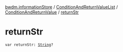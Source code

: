 [bwdm.informationStore](../../index.md) / [ConditionAndReturnValueList](../index.md) / [ConditionAndReturnValue](index.md) / [returnStr](./return-str.md)

# returnStr

`var returnStr: `[`String`](https://kotlinlang.org/api/latest/jvm/stdlib/kotlin/-string/index.html)`?`